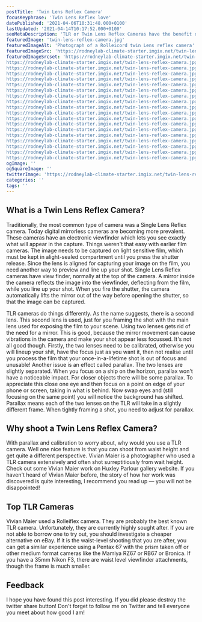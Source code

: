 ```yaml
---
postTitle: 'Twin Lens Reflex Camera'
focusKeyphrase: 'Twin Lens Reflex love'
datePublished: '2021-04-06T10:31:48.000+0100'
lastUpdated: '2021-04-14T10:17:52.000+0100'
seoMetaDescription: 'TLR or Twin Lens Reflex Cameras have the benefit of you being able to hold the camera at waist level to take a picture and get a more engaging camera angle.'
featuredImage: 'twin-lens-reflex-camera.jpg'
featuredImageAlt: 'Photograph of a Rolleicord twin Lens reflex camera'
featuredImageSrc: 'https://rodneylab-climate-starter.imgix.net/twin-lens-reflex-camera.jpg?ixlib=js-v3.1.3&w=672&h=448&s=4cc5748e835af01bcc381e09e1e5321b'
featuredImageSrcset: 'https://rodneylab-climate-starter.imgix.net/twin-lens-reflex-camera.jpg?ixlib=js-v3.1.3&auto=format&w=100&s=9046bffd71b2bc6aa892cf4d4da15f9f 100w,
https://rodneylab-climate-starter.imgix.net/twin-lens-reflex-camera.jpg?ixlib=js-v3.1.3&auto=format&w=116&s=55cd7fc31196c42a703c34ecaa484096 116w,
https://rodneylab-climate-starter.imgix.net/twin-lens-reflex-camera.jpg?ixlib=js-v3.1.3&auto=format&w=135&s=2d4ac006eda58137fc29505899ce72f4 135w,
https://rodneylab-climate-starter.imgix.net/twin-lens-reflex-camera.jpg?ixlib=js-v3.1.3&auto=format&w=156&s=a75e0f8c2bbfea7a3814b9b3bd4bd228 156w,
https://rodneylab-climate-starter.imgix.net/twin-lens-reflex-camera.jpg?ixlib=js-v3.1.3&auto=format&w=181&s=d286403a02162842aa6860cd24671c10 181w,
https://rodneylab-climate-starter.imgix.net/twin-lens-reflex-camera.jpg?ixlib=js-v3.1.3&auto=format&w=210&s=e786587574e77f105b8dbb1ac13894dc 210w,
https://rodneylab-climate-starter.imgix.net/twin-lens-reflex-camera.jpg?ixlib=js-v3.1.3&auto=format&w=244&s=a0d0a4abbee333973ebffe42a067efde 244w,
https://rodneylab-climate-starter.imgix.net/twin-lens-reflex-camera.jpg?ixlib=js-v3.1.3&auto=format&w=283&s=e7502941b0587c960060ba10b12634cf 283w,
https://rodneylab-climate-starter.imgix.net/twin-lens-reflex-camera.jpg?ixlib=js-v3.1.3&auto=format&w=328&s=934fdc79531e0932d190a076b5b59e9d 328w,
https://rodneylab-climate-starter.imgix.net/twin-lens-reflex-camera.jpg?ixlib=js-v3.1.3&auto=format&w=380&s=071099cbc4c359ec25533acc5fa500b2 380w,
https://rodneylab-climate-starter.imgix.net/twin-lens-reflex-camera.jpg?ixlib=js-v3.1.3&auto=format&w=441&s=bb9b8b774bae6c77d2a6f56f58e419b5 441w,
https://rodneylab-climate-starter.imgix.net/twin-lens-reflex-camera.jpg?ixlib=js-v3.1.3&auto=format&w=512&s=dd64679d20f2e434860cfe26b5fb07ba 512w,
https://rodneylab-climate-starter.imgix.net/twin-lens-reflex-camera.jpg?ixlib=js-v3.1.3&auto=format&w=594&s=1fe7365d433fc0fd0b37d4a50b8ed64d 594w,
https://rodneylab-climate-starter.imgix.net/twin-lens-reflex-camera.jpg?ixlib=js-v3.1.3&auto=format&w=689&s=6c432c58f3d35d55164cb7f09007624e 689w,
https://rodneylab-climate-starter.imgix.net/twin-lens-reflex-camera.jpg?ixlib=js-v3.1.3&auto=format&w=799&s=b05faf8d9be7e4ee5e7e3f88a6b5d5f8 799w,
https://rodneylab-climate-starter.imgix.net/twin-lens-reflex-camera.jpg?ixlib=js-v3.1.3&auto=format&w=927&s=9ec23d30c72a1d328220829e1530b7d9 927w,
https://rodneylab-climate-starter.imgix.net/twin-lens-reflex-camera.jpg?ixlib=js-v3.1.3&auto=format&w=1075&s=156dc49cd33e1c1ecea40757e23addc6 1075w,
https://rodneylab-climate-starter.imgix.net/twin-lens-reflex-camera.jpg?ixlib=js-v3.1.3&auto=format&w=1247&s=495b301355457417c222571174cd8d8f 1247w,
https://rodneylab-climate-starter.imgix.net/twin-lens-reflex-camera.jpg?ixlib=js-v3.1.3&auto=format&w=1344&s=3de89e43c5ae17ecd771a0a13ff21157 1344w'
ogImage: ''
ogSquareImage: ''
twitterImage: 'https://rodneylab-climate-starter.imgix.net/twin-lens-reflex-camera-twitter.jpg?ixlib=js-3.2.0&w=800&h=418&s=90e4a56248b0eac548719ff805a887b0'
categories: ''
tags: ''
---
```


<script>
  import ExternalLink from '$lib/components/ExternalLink.svelte';
</script>

## What is a Twin Lens Reflex Camera?

Traditionally, the most common type of camera was a Single Lens Reflex camera. Today digital mirrorless cameras are becoming more prevalent. These cameras have an electronic viewfinder which lets you see exactly what will appear in the capture. Things weren't that easy with earlier film cameras. The image needs to be captured on light sensitive film, which must be kept in alight-sealed compartment until you press the shutter release. Since the lens is aligned for capturing your image on the film, you need another way to preview and line up your shot. Single Lens Reflex cameras have view finder, normally at the top of the camera. A mirror inside the camera reflects the image into the viewfinder, deflecting from the film, while you line up your shot. When you fire the shutter, the camera automatically lifts the mirror out of the way before opening the shutter, so that the image can be captured.

TLR cameras do things differently. As the name suggests, there is a second lens. This second lens is used, just for you framing the shot with the main lens used for exposing the film to your scene. Using two lenses gets rid of the need for a mirror. This is good, because the mirror movement can cause vibrations in the camera and make your shot appear less focussed. It's not all good though. Firstly, the two lenses need to be calibrated, otherwise you will lineup your shit, have the focus just as you want it, then not realise until you process the film that your once-in-a-lifetime shot is out of focus and unusable! Another issue is an effect called parallax. The two lenses are slightly separated. When you focus on a ship on the horizon, parallax won't have a noticeable impact. For closer objects there will be some parallax. To appreciate this close one eye and then focus on a point on edge of your phone or screen, taking in what is behind. Now swap eyes and (still focusing on the same point) you will notice the background has shifted. Parallax means each of the two lenses on the TLR will take in a slightly different frame. When tightly framing a shot, you need to adjust for parallax.

## Why shoot a Twin Lens Reflex Camera?

With parallax and calibration to worry about, why would you use a TLR camera. Well one nice feature is that you can shoot from waist height and get quite a different perspective. Vivian Maier is a photographer who used a TLR camera extensively and often shot surreptitiously from wait height. Check out some <ExternalLink aria-label="See Vivian Maier work at Huxley-Parlour" href="https://huxleyparlour.com/artists/vivian-maier/">Vivian Maier work on Huxley Parlour gallery website</ExternalLink>. If you haven't heard of Vivian Maier before, the story of how her work was discovered is quite interesting, I recommend you read up &mdash; you will not be disappointed!

## Top TLR Cameras

Vivian Maier used a Rolleiflex camera. They are probably the best known TLR camera. Unfortunately, they are currently highly sought after. If you are not able to borrow one to try out, you should investigate a cheaper alternative on eBay. If it is the waist-level shooting that you are after, you can get a similar experience using a Pentax 67 with the prism taken off or other medium format cameras like the Mamiya RZ67 or RB67 or Bronica. If you have a 35mm Nikon F3, there are waist level viewfinder attachments, though the frame is much smaller.

## Feedback

I hope you have found this post interesting. If you did please destroy the twitter share button! Don't forget to follow me on Twitter and tell everyone you meet about how good I am!
